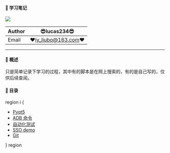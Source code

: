 #### :monkey: 学习笔记
![](https://img.shields.io/badge/Python-green.svg) 

|Author|:sunglasses:lucas234:sunglasses:|
|---|---|
|Email|:hearts:ly_liubo@163.com:hearts:|

****
#### :monkey: 概述
只是简单记录下学习的过程，其中有的脚本是在网上搜索的，有的是自己写的，仅供后续查阅。

#### :monkey: 目录
region i { 
- [Pyqt5](Python\pyqt5) 
- [ADB 命令](adb)
- [自动化测试](自动化测试)
- [SSO demo](https://github.com/lucas234/OauthDemo)
- [Git](Git)
  
} region 

